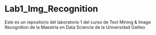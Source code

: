 # Lab1_Img_Recognition
Este es un repositorio del laboratorio 1 del curso de Text Mining &amp; Image Recognition de la Maestría en Data Sciencie de la Universidad Galileo
